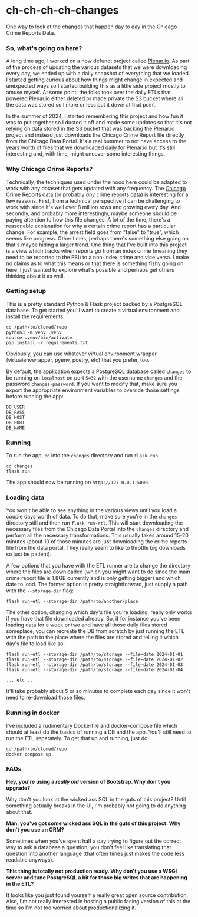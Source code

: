 # ch-ch-ch-ch-changes

One way to look at the changes that happen day to day in the Chicago Crime
Reports Data.

### So, what's going on here?

A long time ago, I worked on a now defunct project called
[Plenar.io](https://plenar.io). As part of the process of updating the various
datasets that we were downloading every day, we ended up with a daily snapshot
of everything that we loaded. I started getting curious about how things might
change in expected and unexpected ways so I started building this as a little
side project mostly to amuse myself. At some point, the folks took over the
daily ETLs that powered Plenar.io either deleted or made private the S3 bucket
where all the data was stored so I more or less put it down at that point.

In the summer of 2024, I started remembering this project and how fun it was to
put together so I dusted it off and made some updates so that it's not relying
on data stored in the S3 bucket that was backing the Plenar.io project and
instead just downloads the Chicago Crime Report file directly from the Chicago
Data Portal. It's a real bummer to not have access to the years worth of files
that we downloaded daily for Plenar.io but it's still interesting and, with
time, might uncover some interesting things.

### Why Chicago Crime Reports?

Technically, the techniques used under the hood here could be adapted to work
with any dataset that gets updated with any frequency. The [Chicago Crime
Reports
data](https://data.cityofchicago.org/Public-Safety/Crimes-2001-to-Present/ijzp-q8t2/about_data)
(or probably _any_ crime reports data) is interesting for a few reasons. First,
from a technical perspective it can be challenging to work with since it's well
over 8 million rows and growing every day. And secondly, and probably more
interestingly, maybe someone should be paying attention to how this file
changes. A lot of the time, there's a reasonable explanation for why a certain
crime report has a particular change. For example, the arrest field goes from
"false" to "true", which seems like progress. Other times, perhaps there's
something else going on that's maybe hiding a larger trend. One thing that I've
built into this project is a view which tracks when reports go from an index
crime (meaning they need to be reported to the FBI) to a non-index crime and
vice versa. I make no claims as to what this means or that there is something
fishy going on here. I just wanted to explore what's possible and perhaps get
others thinking about it as well.

### Getting setup

This is a pretty standard Python & Flask project backed by a PostgreSQL
database. To get started you'll want to create a virtual environment and
install the requirements:

```
cd /path/to/cloned/repo
python3 -m venv .venv
source .venv/bin/activate
pip install -r requirements.txt
```

Obviously, you can use whatever virtual environment wrapper (virtualenvwrapper,
pyenv, poetry, etc) that you prefer, too. 

By default, the application expects a PostgreSQL database called `changes` to
be running on `localhost` on port `5432` with the username `changes` and the
password `changes-password`. If you want to modify that, make sure you export
the appropriate environment variables to override those settings before running
the app:

```
DB_USER
DB_PASS
DB_HOST
DB_PORT
DB_NAME
```

### Running

To run the app, `cd` into the `changes` directory and run `flask run`

```
cd changes
flask run
```

The app should now be running on `http://127.0.0.1:5000`. 

### Loading data

You won't be able to see anything in the various views until you load a couple
days worth of data.  To do that, make sure you're in the `changes` directory
still and then run `flask run-etl`.  This will start downloading the necessary
files from the Chicago Data Portal into the `changes` directory and perform all
the necessary transformations.  This usually takes around 15-20 minutes (about
10 of those minutes are just downloading the crime reports file from the data
portal. They really seem to like to throttle big downloads so just be patient).

A few options that you have with the ETL runner are to change the directory
where the files are downloaded (which you might want to do since the main crime
report file is 1.8GB currently and is only getting bigger) and which date to
load. The former option is pretty straightforward, just supply a path with the
`--storage-dir` flag:

```
flask run-etl --storage-dir /path/to/another/place
```

The other option, changing which day's file you're loading, really only works
if you have that file downloaded already. So, if for instance you've been
    loading data for a week or two and have all those daily files stored
    someplace, you can recreate the DB from scratch by just running the ETL
    with the path to the place where the files are stored and telling it which
    day's file to load like so:

```
flask run-etl --storage-dir /path/to/storage --file-date 2024-01-01
flask run-etl --storage-dir /path/to/storage --file-date 2024-01-02
flask run-etl --storage-dir /path/to/storage --file-date 2024-01-03
flask run-etl --storage-dir /path/to/storage --file-date 2024-01-04

... etc ...
```

It'll take probably about 5 or so minutes to complete each day since it won't
need to re-download those files.

### Running in docker

I've included a rudimentary Dockerfile and docker-compose file which should at
least do the basics of running a DB and the app. You'll still need to run the
ETL separately. To get that up and running, just do:

```
cd /path/to/cloned/repo
docker compose up
```

### FAQs

**Hey, you're using a _really old_ version of Bootstrap. Why don't you upgrade?**

Why don't you look at the wicked ass SQL in the guts of this project? Until
something actually breaks in the UI, I'm probably not going to do anything
about that.

**Man, you've got some wicked ass SQL in the guts of this project. Why don't you use an ORM?**

Sometimes when you've spent half a day trying to figure out the correct way to
ask a database a question, you don't feel like translating that question into
another language (that often times just makes the code less readable anyways).

**This thing is totally not production ready. Why don't you use a WSGI server and tune PostgreSQL a bit for those big writes that are happening in the ETL?**

It looks like you just found yourself a really great open source contribution.
Also, I'm not really interested in hosting a public facing version of this at
the time so I'm not too worried about productionalizing it.
